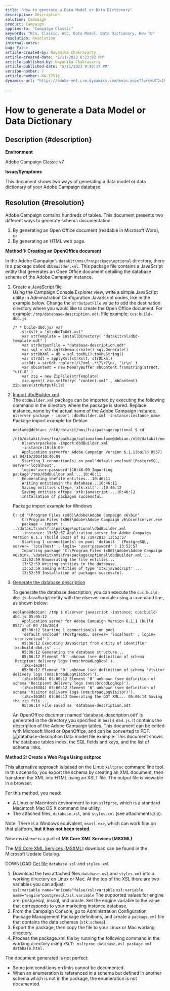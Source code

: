 ```yaml
---
title: "How to generate a Data Model or Data Dictionary"
description: Description
solution: Campaign
product: Campaign
applies-to: "Campaign Classic"
keywords: "KCS, Classic, ACC, Data Model, Data Dictionary, How To"
resolution: Resolution
internal-notes: 
bug: False
article-created-by: Nayanika Chakravarty
article-created-date: "5/11/2023 8:23:02 PM"
article-published-by: Nayanika Chakravarty
article-published-date: "5/11/2023 9:49:17 PM"
version-number: 7
article-number: KA-17519
dynamics-url: "https://adobe-ent.crm.dynamics.com/main.aspx?forceUCI=1&pagetype=entityrecord&etn=knowledgearticle&id=45c6d39a-39f0-ed11-8849-6045bd006239"

---
```

# How to generate a Data Model or Data Dictionary

## Description {#description}


<b>Environment</b>

Adobe Campaign Classic v7

<b>Issue/Symptoms</b>

This document shows two ways of generating a data model or data dictionary of your Adobe Campaign database.


## Resolution {#resolution}


Adobe Campaign contains hundreds of tables. This document presents two different ways to generate schema documentation:

1. By generating an Open Office document (readable in Microsoft Word), or
2. By generating an HTML web page.


<b>Method 1: Creating an OpenOffice document</b>

In the Adobe Campaign’s `datakit\nms\fra\package\optional` directory, there is a package called `dbbBuilder.xml`. This package file contains a JavaScript entity that generates an Open Office document detailing the database schema of the Adobe Campaign instance.













1. <u>Create a JavaScript file</u>    
    Using the Campaign Console Explorer view, write a simple JavaScript utility in Administration Configuration JavaScript codes, like in the example below.
    Change the `strOutputFile` value to add the destination directory where you would like to create the Open Office document. For example: `/tmp/database-description.odt`.
    File example: `cus:build-dbd.js`


    ```
    /* * build-dbd.js/ var 
        strXslt = "nl:dbdToOdt.xsl" 
        var strTemplate = installDirectory( "datakit/nl/dbd-template.odt" ) 
        var strOutputFile = "database-description.odt" 
        var sql = xtk.sqlSchema.create() sql.Generate() 
        var strDbXml = db = sql.toXML().toXMLString() 
        var strOdt = applyXsl(strXslt, strDbXml) 
        strOdt = strOdt.replace(/\?xml .*\?\r?\n/, '\r\n' ) 
        var mbContent = new MemoryBuffer mbContent.fromString(strOdt, "utf-8" ) 
        var zip = new ZipFile(strTemplate) 
        zip.open() zip.setEntry( "content.xml" , mbContent) zip.save(strOutputFile)
    ```
2. <u>Import dbdBuilder.xml</u>    
    The `dbdBuilder.xml` package can be imported by executing the following command in the directory where the package is stored. Replace instance_name by the actual name of the Adobe Campaign instance.
    `nlserver package - import :dbdBuilder.xml -instance:instance_name`
    Package import example for Debian


    ```
    neolane@debian: /nl6/datakit/nms/fra/package/optional $ cd 
        /nl6/datakit/nms/fra/package/optionalneolane@debian:/nl6/datakit/nms/fra/package/optional$ 
        nlserverpackage -import:dbdBuilder.xml 
        -instance:10:46:09 
        Application serverfor Adobe Campaign Version 6.1.1(build 8537) of 04/16/201410:46:09 
        Starting 1 connection(s) on pool'default vmcloud'(PostgreSQL, server='localhost', 
        login='user:password')10:46:09 Importing package'/tmp/dbdBuilder.xml'...10:46:11 
        Enumerating thefile entities...10:46:11 
        Writing entitiesin the database...10:46:11 
        Saving entities oftype 'xtk:xslt'...10:46:12 
        Saving entities oftype 'xtk:javascript'...10:46:12 
        Installation of packages successful.
    ```

    Package import example for Windows


    ```
    C: cd "\Program Files (x86)\Adobe\Adobe Campaign v6\bin" 
        C:\Program Files (x86)\Adobe\Adobe Campaign v6\binnlserver.exe 
        package - import : ..\datakit\nms\fra\package\optional\dbdBuilder.xml 
        -instance: 13:52:57 Application server for Adobe Campaign Version 6.1.1 (build 8622) of 01 /19/2015 13:52:57 
        Starting 1 connection(s) on pool 'default ' (PostgreSQL, server= 'localhost' , login= 'user:password' ) 13:52:57
        Importing package 'C:\Program Files (x86)\Adobe\Adobe Campaign v6\bin\..\datakit\nms\fra\package\optional\dbdBuilder.xml'... 
        13:52:59 Enumerating the file entities... 
        13:52:59 Writing entities in the database... 
        13:52:59 Saving entities of type 'xtk:javascript' ... 
        13:52:59 Installation of packages successful.
    ```
3. <u>Generate the database description</u>
    
    To generate the database description, you can execute the `cus:build-dbd.js` JavaScript entity with the nlserver module using a command line, as shown below:


    ```
    neolane@debian: /tmp $ nlserver javascript -instance: cus:build-dbd.js 05:06:12 
        Application server for Adobe Campaign Version 6.1.1 (build 8537) of 04 /16/2014 
        05:06:12 Starting 1 connection(s) on pool 
        'default vmcloud' (PostgreSQL, server= 'localhost' , login= 'user:vmcloud' ) 
        05:06:12 Executing JavaScript from entity of identifier 'xs:build-dbd.js' ... 
        05:06:12 Generating the database structure... 
        05:06:12 Element '0' unknown (see definition of schema 'Recipient delivery logs (nms:broadLogRcp)'). 
        (iRc=16384) 
        05:06:12 Element '0' unknown (see definition of schema 'Visitor delivery logs (nms:broadLogVisitor)'). 
        (iRc=16384) 05:06:12 Element '0' unknown (see definition of schema 'Recipient delivery logs (nms:broadLogRcp)'). 
        (iRc=16384) 05:06:12 Element '0' unknown (see definition of schema 'Visitor delivery logs (nms:broadLogVisitor)'). 
        (iRc=16384) 05:06:13 Generating the ODT XML... 05:06:14 Saving the zip file ... 
        05:06:14 File saved as 'database-description.odt
    ```

    An OpenOffice document named 'database-description.odt' is generated in the directory you specified in `build-dbd.js`. It contains the description of the Adobe Campaign tables. This document can be edited with Microsoft Word or OpenOffice, and can be converted to PDF.
    ![database-description](https://helpx.adobe.com/content/dam/help/en/campaign/kb/generate-data-model/jcr%3acontent/main-pars/image/database-description.gif "database-description")
    Data model file example: This document shows the database tables index, the SQL fields and keys, and the list of schema links.


<b>Method 2: Create a Web Page Using xsltproc</b>

This alternative approach is based on the Linux `xsltproc` command line tool. In this scenario, you export the schema by creating an XML document, then transform the XML into HTML using an XSLT file. The output file is viewable in a browser.

For this method, you need:

- A Linux or Macintosh environment to run `xsltproc`, which is a standard Macintosh Mac OS X command line utility.
- The attached files, `database.xsl`, and `styles.xml` (see attachments.zip).


Note: There is a Windows equivalent, `msxsl.exe`, which can work fine on that platform, <b>but it has not been tested</b>.

Now msxsl.exe is a part of <b>MS Core XML Services (MSXML)</b>.

The [MS Core XML Services (MSXML)](https://www.catalog.update.microsoft.com/Search.aspx?q=Microsoft%20Core%20XML%20Services%20%28MSXML%29%204.0) download can be found in the Microsoft Update Catalog.

DOWNLOAD
[Get file](https://helpx.adobe.com/content/dam/help/en/campaign/kb/generate-data-model/jcr:content/main-pars/download_123504941/attachments.zip "attachments.zip")
`database.xsl` and `styles.xml`

1. Download the two attached files `database.xsl` and `styles.xml` into a working directory on Linux or Mac. At the top of the XSL there are two variables you can adjust:<br>    `xsl:variable name="unicode"false/xsl:variable`
    `xsl:variable name="engine"postgresql/xsl:variable`
    The supported values for engine are: postgresql, mssql, and oracle. Set the engine variable to the value that corresponds to your marketing instance database.
2. From the Campaign Console, go to Administration Configuration Package Management Package definitions, and create a `package.xml` file that contains the data schemas (`xtk:schema`).
3. Export the package, then copy the file to your Linux or Mac working directory.
4. Process the package.xml file by running the following command in the working directory using `XSLT: xsltproc database.xsl package.xml database.html.`


The document generated is not perfect:

- Some join conditions on links cannot be documented.
- When an enumeration is referenced in a schema but defined in another schema which is not in the package, the enumeration is not documented.

